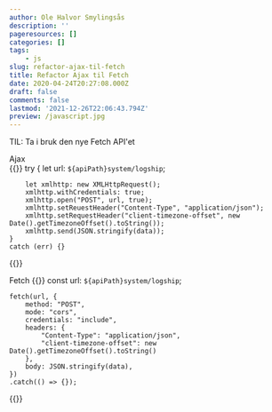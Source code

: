 ```yaml
---
author: Ole Halvor Smylingsås
description: ''
pageresources: []
categories: []
tags:
    - js
slug: refactor-ajax-til-fetch
title: Refactor Ajax til Fetch
date: 2020-04-24T20:27:08.000Z
draft: false
comments: false
lastmod: '2021-12-26T22:06:43.794Z'
preview: /javascript.jpg
---
```


TIL: Ta i bruk den nye Fetch API'et
<!--more-->

Ajax    
{{<highlight js>}}
    try {
        let url: `${apiPath}system/logship`;

        let xmlhttp: new XMLHttpRequest();
        xmlhttp.withCredentials: true;
        xmlhttp.open("POST", url, true);
        xmlhttp.setReuestHeader("Content-Type", "application/json");
        xmlhttp.setRequestHeader("client-timezone-offset", new Date().getTimezoneOffset().toString());
        xmlhttp.send(JSON.stringify(data));
    }
    catch (err) {}
{{</highlight>}}

Fetch
{{<highlight js>}}
    const url: `${apiPath}system/logship`;

    fetch(url, {
        method: "POST",
        mode: "cors",
        credentials: "include",
        headers: {
            "Content-Type": "application/json",
            "client-timezone-offset": new Date().getTimezoneOffset().toString()
        },
        body: JSON.stringify(data),
    })
    .catch(() => {});
{{</highlight>}}
